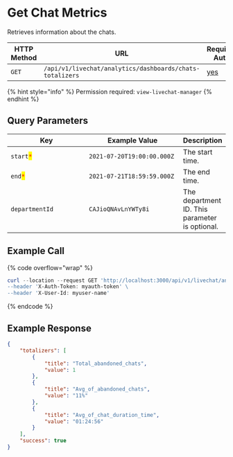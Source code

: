 # Get Chat Metrics

Retrieves information about the chats.

<table><thead><tr><th width="163">HTTP Method</th><th width="332">URL</th><th>Requires Auth</th></tr></thead><tbody><tr><td><code>GET</code></td><td><code>/api/v1/livechat/analytics/dashboards/chats-totalizers</code></td><td><a href="../../../authentication-endpoints/">yes</a></td></tr></tbody></table>

{% hint style="info" %}
Permission required: `view-livechat-manager`
{% endhint %}

## Query Parameters

<table><thead><tr><th width="208.33333333333331">Key</th><th width="242">Example Value</th><th>Description</th></tr></thead><tbody><tr><td><code>start</code><mark style="color:red;"><code>*</code></mark></td><td><code>2021-07-20T19:00:00.000Z</code></td><td>The start time.</td></tr><tr><td><code>end</code><mark style="color:red;"><code>*</code></mark></td><td><code>2021-07-21T18:59:59.000Z</code></td><td>The end time.</td></tr><tr><td><code>departmentId</code></td><td><code>CAJioQNAvLnYWTy8i</code></td><td>The department ID. This parameter is optional.</td></tr></tbody></table>

## Example Call

{% code overflow="wrap" %}
```powershell
curl --location --request GET 'http://localhost:3000/api/v1/livechat/analytics/dashboards/chats-totalizers?departmentId=CAJioQNAvLnYWTy8i&start=2021-07-20T19:00:00.000Z&end=2021-07-21T18:59:59.000Z\
--header 'X-Auth-Token: myauth-token' \
--header 'X-User-Id: myuser-name'
```
{% endcode %}

## Example Response

```json
{
    "totalizers": [
        {
            "title": "Total_abandoned_chats",
            "value": 1
        },
        {
            "title": "Avg_of_abandoned_chats",
            "value": "11%"
        },
        {
            "title": "Avg_of_chat_duration_time",
            "value": "01:24:56"
        }
    ],
    "success": true
}
```
